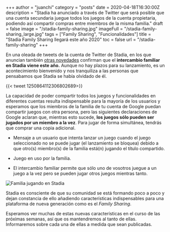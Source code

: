 +++
author = "juanchi"
category = "posts"
date = 2020-04-18T16:30:00Z
description = "Stadia ha anunciado a través de Twitter que será posible que una cuenta secundaria juegue todos los juegos de la cuenta propietaria, podiendo así compartir compras entre miembros de la misma familia."
draft = false
image = "/stadia-family-sharing.jpg"
imageFull = "/stadia-family-sharing_large.jpg"
tags = ["Family Sharing", "Funcionalidades"]
title = "Stadia Family Sharing llegará este año 2020"
toc = false
url = "/stadia-family-sharing"
+++

En una oleada de tweets de la cuenta de Twitter de Stadia, en los que anuncian también <a class="u-anchor" href="/stadia-anade-sonido-envolvente-51-teclado-pantalla-notificaciones-conexion-movil/">otras novedades</a> confirman que el **intercambio familiar en Stadia viene este año.** Aunque no hay plazos para su lanzamiento, es un acontecimiento bienvenido y nos tranquiliza a las personas que pensabamos que Stadia se había olvidado de él.

<div class="u-twitter">
  {{< tweet 1250864112306802689>}}
</div>

La capacidad de poder compartir todos los juegos y funcionalidades en diferentes cuentas resulta indispensable para la mayoría de los usuarios y esperamos que los miembros de la familia de tu cuenta de Google puedan compartir juegos con otra persona, pero las siguientes declaraciones de Google aclaran que, mientras esto sucede, **los juegos sólo pueden ser jugados por un miembro a la vez**. Para jugar de forma simultánea, tendrás que comprar una copia adicional.

* Mensaje a un usuario que intenta lanzar un juego cuando el juego seleccionado no se puede jugar (el lanzamiento se bloquea) debido a que otro(s) miembro(s) de la familia está(n) jugando el título compartido.

* Juego en uso por la familia.

* El intercambio familiar permite que sólo uno de vosotros juegue a un juego a la vez pero se pueden jugar otros juegos mientras tanto.

<img class="u-borderImage u-lazyload lazyload" loading="lazy" data-src="/stadia-family-sharing/google-stadia-for-families-1-2.jpg" alt="Familia jugando en Stadia" title="Familia jugando en Stadia" />

Stadia es consciente de que su comunidad se está formando poco a poco y dejan constancia de ello añadiendo características indispensables para una plataforma de nueva generación como es el _Family Sharing_. 

Esperamos ver muchas de estas nuevas características en el curso de las próximas semanas, así que os mantendremos al tanto de ellas. Informaremos sobre cada una de ellas a medida que sean publicadas.
